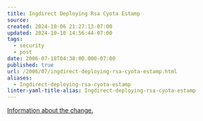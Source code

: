 ```yaml
---
title: Ingdirect Deploying Rsa Cyota Estamp
source: 
created: 2024-10-06 21:27:13-07:00
updated: 2024-10-10 14:56:44-07:00
tags:
  - security
  - post
date: 2006-07-18T04:38:00.000-07:00
published: true
url: /2006/07/ingdirect-deploying-rsa-cyota-estamp.html
aliases:
  - Ingdirect-deploying-rsa-cyota-estamp
linter-yaml-title-alias: Ingdirect-deploying-rsa-cyota-estamp
---
```



[Information about the change.](https://home.ingdirect.com/privacy/privacy_security.asp?s=newsecurityfeature)
